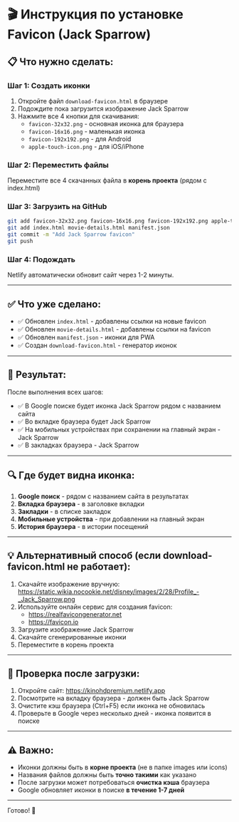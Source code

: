 # 🎬 Инструкция по установке Favicon (Jack Sparrow)

## 📋 Что нужно сделать:

### Шаг 1: Создать иконки
1. Откройте файл `download-favicon.html` в браузере
2. Подождите пока загрузится изображение Jack Sparrow
3. Нажмите все 4 кнопки для скачивания:
   - `favicon-32x32.png` - основная иконка для браузера
   - `favicon-16x16.png` - маленькая иконка
   - `favicon-192x192.png` - для Android
   - `apple-touch-icon.png` - для iOS/iPhone

### Шаг 2: Переместить файлы
Переместите все 4 скачанных файла в **корень проекта** (рядом с index.html)

### Шаг 3: Загрузить на GitHub
```bash
git add favicon-32x32.png favicon-16x16.png favicon-192x192.png apple-touch-icon.png
git add index.html movie-details.html manifest.json
git commit -m "Add Jack Sparrow favicon"
git push
```

### Шаг 4: Подождать
Netlify автоматически обновит сайт через 1-2 минуты.

---

## ✅ Что уже сделано:

- ✅ Обновлен `index.html` - добавлены ссылки на новые favicon
- ✅ Обновлен `movie-details.html` - добавлены ссылки на favicon
- ✅ Обновлен `manifest.json` - иконки для PWA
- ✅ Создан `download-favicon.html` - генератор иконок

---

## 🎯 Результат:

После выполнения всех шагов:
- ✅ В Google поиске будет иконка Jack Sparrow рядом с названием сайта
- ✅ Во вкладке браузера будет Jack Sparrow
- ✅ На мобильных устройствах при сохранении на главный экран - Jack Sparrow
- ✅ В закладках браузера - Jack Sparrow

---

## 🔍 Где будет видна иконка:

1. **Google поиск** - рядом с названием сайта в результатах
2. **Вкладка браузера** - в заголовке вкладки
3. **Закладки** - в списке закладок
4. **Мобильные устройства** - при добавлении на главный экран
5. **История браузера** - в истории посещений

---

## 💡 Альтернативный способ (если download-favicon.html не работает):

1. Скачайте изображение вручную: https://static.wikia.nocookie.net/disney/images/2/28/Profile_-_Jack_Sparrow.png
2. Используйте онлайн сервис для создания favicon:
   - https://realfavicongenerator.net
   - https://favicon.io
3. Загрузите изображение Jack Sparrow
4. Скачайте сгенерированные иконки
5. Переместите в корень проекта

---

## 🚀 Проверка после загрузки:

1. Откройте сайт: https://kinohdpremium.netlify.app
2. Посмотрите на вкладку браузера - должен быть Jack Sparrow
3. Очистите кэш браузера (Ctrl+F5) если иконка не обновилась
4. Проверьте в Google через несколько дней - иконка появится в поиске

---

## ⚠️ Важно:

- Иконки должны быть в **корне проекта** (не в папке images или icons)
- Названия файлов должны быть **точно такими** как указано
- После загрузки может потребоваться **очистка кэша** браузера
- Google обновляет иконки в поиске **в течение 1-7 дней**

---

Готово! 🎉
